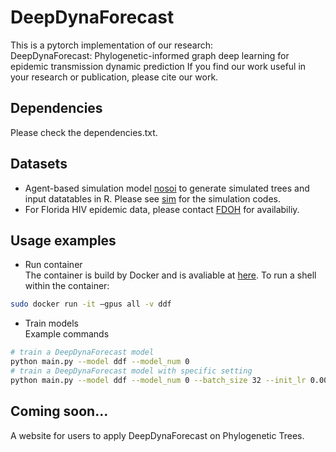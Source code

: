 # DeepDynaForecast

This is a pytorch implementation of our research:  
DeepDynaForecast: Phylogenetic-informed graph deep learning for epidemic transmission dynamic prediction
If you find our work useful in your research or publication, please cite our work.

## Dependencies
Please check the dependencies.txt.

## Datasets

- Agent-based simulation model [nosoi] to generate simulated trees and input datatables in R. Please see [sim] for the simulation codes.
- For Florida HIV epidemic data, please contact [FDOH] for availabiliy.

## Usage examples

 - Run container  
The container is build by Docker and is avaliable at [here]. To run a shell within the container:
```sh
sudo docker run -it —gpus all -v ddf    
```

 - Train models  
Example commands 
```sh
# train a DeepDynaForecast model
python main.py --model ddf --model_num 0
# train a DeepDynaForecast model with specific setting
python main.py --model ddf --model_num 0 --batch_size 32 --init_lr 0.001 --min_lr 1e-6 --lr_decay_rate 0.1
```

## Coming soon...
A website for users to apply DeepDynaForecast on Phylogenetic Trees.

[//]: # (These are reference links used in the body of this note and get stripped out when the markdown processor does its job. There is no need to format nicely because it shouldn't be seen. Thanks SO - http://stackoverflow.com/questions/4823468/store-comments-in-markdown-syntax)

   [nosoi]: <https://github.com/slequime/nosoi>
   [here]: <https://drive.google.com/file/d/1BAHGcU2r4V06MmD2tNeBf9p1IUwFdflo/view?usp=sharing>
   [sim]: <https://github.com/lab-smile/DeepDynaForecast/tree/main/sim>
   [FDOH]: <Research@flhealth.gov>
   [dl/config.py]: <https://github.com/salemilab/DeepDynaTree/blob/main/dl/config.py>
   [models/ml_models.ipynb]: <https://github.com/salemilab/DeepDynaTree/blob/main/models/ml_models.ipynb>
   [test/ml_test.ipynb]: <https://github.com/salemilab/DeepDynaTree/blob/main/test/ml_test.ipynb>
   [test/main_test.py]: <https://github.com/salemilab/DeepDynaTree/blob/main/test/main_test.py>
   [models/post_aly.ipynb]: <https://github.com/salemilab/DeepDynaTree/blob/main/models/post_aly.ipynb>
   [models/post_aly_all.ipynb]: <https://github.com/salemilab/DeepDynaTree/blob/main/models/post_aly_all.ipynb>
